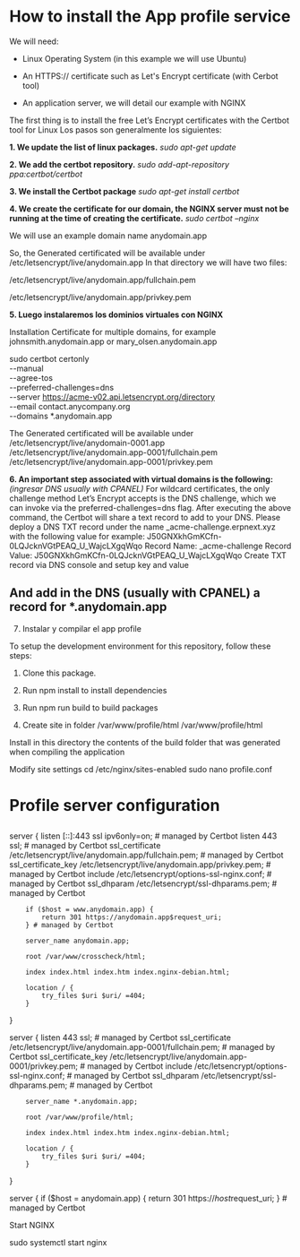 # How to install the App profile service

We will need:

* Linux Operating System (in this example we will use Ubuntu)

* An HTTPS:// certificate such as Let's Encrypt certificate (with Cerbot tool)

* An application server, we will detail our example with NGINX

The first thing is to install the free Let’s Encrypt certificates with the Certbot tool for Linux
Los pasos son generalmente los siguientes:

**1. We update the list of linux packages.**
*sudo apt-get update*

**2. We add the certbot repository.**
*sudo add-apt-repository ppa:certbot/certbot*

**3. We install the Certbot package**
*sudo apt-get install certbot*

**4. We create the certificate for our domain, the NGINX server must not be running at the time of creating the certificate.**
*sudo certbot –nginx*

We will use an example domain name anydomain.app

So, the Generated certificated will be available under /etc/letsencrypt/live/anydomain.app
In that directory we will have two files:

/etc/letsencrypt/live/anydomain.app/fullchain.pem

/etc/letsencrypt/live/anydomain.app/privkey.pem

**5. Luego instalaremos los dominios virtuales con NGINX**

Installation Certificate for multiple domains, for example johnsmith.anydomain.app or mary_olsen.anydomain.app

sudo certbot certonly \
--manual \
--agree-tos \
--preferred-challenges=dns \
--server https://acme-v02.api.letsencrypt.org/directory \
--email contact.anycompany.org \
--domains *.anydomain.app

The Generated certificated will be available under /etc/letsencrypt/live/anydomain-0001.app
/etc/letsencrypt/live/anydomain.app-0001/fullchain.pem
/etc/letsencrypt/live/anydomain.app-0001/privkey.pem

**6. An important step associated with virtual domains is the following:**
*(ingresar DNS usually with CPANEL)*
For wildcard certificates, the only challenge method Let’s Encrypt accepts is the DNS challenge, which we can invoke via the preferred-challenges=dns flag.
After executing the above command, the Certbot will share a text record to add to your DNS.
Please deploy a DNS TXT record under the name
_acme-challenge.erpnext.xyz with the following value for example:
J50GNXkhGmKCfn-0LQJcknVGtPEAQ_U_WajcLXgqWqo
Record Name: _acme-challenge
Record Value: J50GNXkhGmKCfn-0LQJcknVGtPEAQ_U_WajcLXgqWqo
Create TXT record via DNS console and setup key and value

And add in the DNS (usually with CPANEL) a record for *.anydomain.app
-----------------------------------------------------------------------------

7. Instalar y compilar el app profile

To setup the development environment for this repository, follow these steps:
1.	Clone this package.
2.	Run npm install to install dependencies
3.	Run npm run build to build packages

7. Create site in folder /var/www/profile/html
/var/www/profile/html

Install in this directory the contents of the build folder that was generated when compiling the application

Modify site settings
cd /etc/nginx/sites-enabled
sudo nano profile.conf


##
# Profile server configuration
##

server {
        listen [::]:443 ssl ipv6only=on; # managed by Certbot
        listen 443 ssl; # managed by Certbot
        ssl_certificate /etc/letsencrypt/live/anydomain.app/fullchain.pem; # managed by Certbot
        ssl_certificate_key /etc/letsencrypt/live/anydomain.app/privkey.pem; # managed by Certbot
        include /etc/letsencrypt/options-ssl-nginx.conf; # managed by Certbot
        ssl_dhparam /etc/letsencrypt/ssl-dhparams.pem; # managed by Certbot

        if ($host = www.anydomain.app) {
            return 301 https://anydomain.app$request_uri;
        } # managed by Certbot

        server_name anydomain.app;

        root /var/www/crosscheck/html;

        index index.html index.htm index.nginx-debian.html;

        location / {
            try_files $uri $uri/ =404;
        }
}

server {
        listen 443 ssl; # managed by Certbot
        ssl_certificate /etc/letsencrypt/live/anydomain.app-0001/fullchain.pem; # managed by Certbot
        ssl_certificate_key /etc/letsencrypt/live/anydomain.app-0001/privkey.pem; # managed by Certbot
        include /etc/letsencrypt/options-ssl-nginx.conf; # managed by Certbot
        ssl_dhparam /etc/letsencrypt/ssl-dhparams.pem; # managed by Certbot

        server_name *.anydomain.app;

        root /var/www/profile/html;

        index index.html index.htm index.nginx-debian.html;

        location / {
            try_files $uri $uri/ =404;
        }
}

server {
    if ($host = anydomain.app) {
        return 301 https://$host$request_uri;
    } # managed by Certbot

Start NGINX

sudo systemctl start nginx


